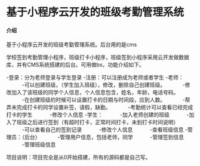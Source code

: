 # 基于小程序云开发的班级考勤管理系统

#### 介绍
基于小程序云开发的班级考勤管理系统。后台用的是cms

学校签到考勤管理小程序，班级打卡小程序，班级签到小程序采用云开发做数据库，并有CMS系统搭建的后台。可用做bs，功能介绍如下。


-登录：分为老师登录与学生登录
-注册：可以注册成为老师或者学生
-老师：
　　　-可以创建班级，（学生加入班级），修改，删除自己创建班级。
　　　-修改加入了该班级的同学个人信息，个人信息包含，姓名，年龄，电话号码。
　　　-在创建班级的时候可以设置打卡的日期与时间段，应到人数。
　　　-帮弄未完成打卡的同学设置补签，请假，缺勤。
　　　-考勤统计可以查看已经完成打卡的学生
　　　-修改个人信息
-学生：
　　　-加入老师创建的班级
　　　-加入了班级之后进行签到（有超时打卡，正常时间打卡，未到打卡时间说明）
　　　-可以查看自己的签到记录
　　　-修改个人信息
　　　-查看班级信息
-管理员：（后台）
　　　-管理用户信息，包括老师，同学
　　　-管理签到信息
　　　-管理班级信息

项目说明：项目完全是从0开始搭建，所有的源码都是自己写。